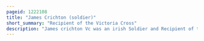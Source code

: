 ```yaml
---
pageid: 1222108
title: "James Crichton (soldier)"
short_summary: "Recipient of the Victoria Cross"
description: "James crichton Vc was an irish Soldier and Recipient of the Victoria cross the highest Award for Gallantry in the Face of the Enemy available to british and Commonwealth Forces at the Time."
---
```

